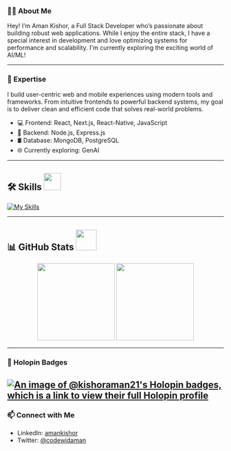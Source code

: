 

<!--
**kishoraman21/kishoraman21** is a ✨ _special_ ✨ repository because its `README.md` (this file) appears on your GitHub profile.

Here are some ideas to get you started:

- 🔭 I’m currently working on ...
- 🌱 I’m currently learning ...
- 👯 I’m looking to collaborate on ...
- 🤔 I’m looking for help with ...
- 💬 Ask me about ...
- 📫 How to reach me: ...
- 😄 Pronouns: ...
- ⚡ Fun fact: ...
-->




### 👨‍💻 About Me

Hey! I’m Aman Kishor, a Full Stack Developer who’s passionate about building robust web applications. While I enjoy the entire stack, I have a special interest in development and love optimizing systems for performance and scalability. I'm currently exploring the exciting world of AI/ML!

---

### 🚀 Expertise

I build user-centric web and mobile experiences using modern tools and frameworks. From intuitive frontends to powerful backend systems, my goal is to deliver clean and efficient code that solves real-world problems.

- 💻 Frontend: React, Next.js, React-Native, JavaScript  
- 🔧 Backend: Node.js, Express.js
- 🛢️ Database: MongoDB, PostgreSQL  
- 🌐 Currently exploring: GenAI

---

<h2>🛠 Skills <img src="https://media4.giphy.com/media/v1.Y2lkPTc5MGI3NjExYmk0amVkZDZmdGRkc2p3ODA5dnl4ZHkzdzB4ZXBxZzduaWxxdTEzbCZlcD12MV9pbnRlcm5hbF9naWZfYnlfaWQmY3Q9cw/YIoRLftPZQCFSQXIzp/giphy.gif" width="40px"></h2>

[![My Skills](https://skillicons.dev/icons?i=react,js,nodejs,expressjs,mongodb)](https://skillicons.dev)

---

<h2>📊 GitHub Stats <img src="https://media0.giphy.com/media/v1.Y2lkPTc5MGI3NjExdW5jZGk1bXZhOXd5dXEzZ2RudGVnYXBwYW9lMDE1ZXJuNmNxbnhteSZlcD12MV9pbnRlcm5hbF9naWZfYnlfaWQmY3Q9cw/CAIgh8LKFbIciGx5Qe/giphy.gif" width="48px"></h2>

<p align="center">
  <img height="180em" src="https://github-readme-stats.vercel.app/api?username=kishoraman21&rank_icon=percentile&show_icons=true&theme=codeSTACKr&show=reviews&border_radius=8"/>
  <img height="180em" src="https://github-readme-stats.vercel.app/api/top-langs/?username=kishoraman21&theme=codeSTACKr&layout=compact"/>
</p>

---

### 🏅 Holopin Badges

[![An image of @kishoraman21's Holopin badges, which is a link to view their full Holopin profile](https://holopin.me/kishoraman21)](https://holopin.io/@kishoraman21)
---

### 📫 Connect with Me

- LinkedIn: [amankishor](https://www.linkedin.com/in/aman-kishor-profile/)
- Twitter: [@codewidaman](https://x.com/codewidaman)




